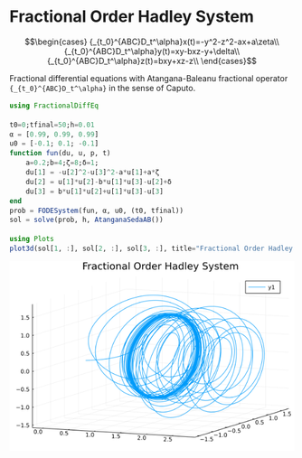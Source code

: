 # Fractional Order Hadley System

```math
\begin{cases}
{_{t_0}^{ABC}D_t^\alpha}x(t)=-y^2-z^2-ax+a\zeta\\
{_{t_0}^{ABC}D_t^\alpha}y(t)=xy-bxz-y+\delta\\
{_{t_0}^{ABC}D_t^\alpha}z(t)=bxy+xz-z\\
\end{cases}
```

Fractional differential equations with Atangana-Baleanu fractional operator ``{_{t_0}^{ABC}D_t^\alpha}`` in the sense of Caputo.

```julia
using FractionalDiffEq

t0=0;tfinal=50;h=0.01
α = [0.99, 0.99, 0.99]
u0 = [-0.1; 0.1; -0.1]
function fun(du, u, p, t)
    a=0.2;b=4;ζ=8;δ=1;
    du[1] = -u[2]^2-u[3]^2-a*u[1]+a*ζ
    du[2] = u[1]*u[2]-b*u[1]*u[3]-u[2]+δ
    du[3] = b*u[1]*u[2]+u[1]*u[3]-u[3]
end
prob = FODESystem(fun, α, u0, (t0, tfinal))
sol = solve(prob, h, AtanganaSedaAB())

using Plots
plot3d(sol[1, :], sol[2, :], sol[3, :], title="Fractional Order Hadley System")
```

![Hadley](./assets/Hadley.png)